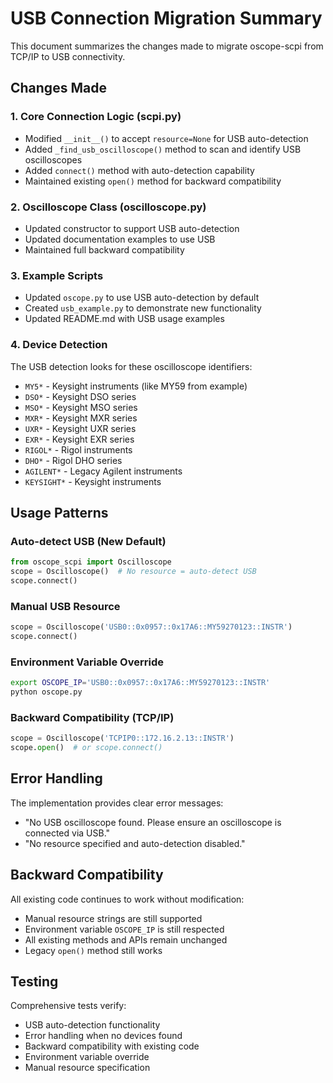 # USB Connection Migration Summary

This document summarizes the changes made to migrate oscope-scpi from TCP/IP to USB connectivity.

## Changes Made

### 1. Core Connection Logic (scpi.py)
- Modified `__init__()` to accept `resource=None` for USB auto-detection
- Added `_find_usb_oscilloscope()` method to scan and identify USB oscilloscopes
- Added `connect()` method with auto-detection capability
- Maintained existing `open()` method for backward compatibility

### 2. Oscilloscope Class (oscilloscope.py)
- Updated constructor to support USB auto-detection
- Updated documentation examples to use USB
- Maintained full backward compatibility

### 3. Example Scripts
- Updated `oscope.py` to use USB auto-detection by default
- Created `usb_example.py` to demonstrate new functionality
- Updated README.md with USB usage examples

### 4. Device Detection
The USB detection looks for these oscilloscope identifiers:
- `MY5*` - Keysight instruments (like MY59 from example)
- `DSO*` - Keysight DSO series
- `MSO*` - Keysight MSO series  
- `MXR*` - Keysight MXR series
- `UXR*` - Keysight UXR series
- `EXR*` - Keysight EXR series
- `RIGOL*` - Rigol instruments
- `DHO*` - Rigol DHO series
- `AGILENT*` - Legacy Agilent instruments
- `KEYSIGHT*` - Keysight instruments

## Usage Patterns

### Auto-detect USB (New Default)
```python
from oscope_scpi import Oscilloscope
scope = Oscilloscope()  # No resource = auto-detect USB
scope.connect()
```

### Manual USB Resource
```python
scope = Oscilloscope('USB0::0x0957::0x17A6::MY59270123::INSTR')
scope.connect()
```

### Environment Variable Override
```bash
export OSCOPE_IP='USB0::0x0957::0x17A6::MY59270123::INSTR'
python oscope.py
```

### Backward Compatibility (TCP/IP)
```python
scope = Oscilloscope('TCPIP0::172.16.2.13::INSTR')
scope.open()  # or scope.connect()
```

## Error Handling

The implementation provides clear error messages:
- "No USB oscilloscope found. Please ensure an oscilloscope is connected via USB."
- "No resource specified and auto-detection disabled."

## Backward Compatibility

All existing code continues to work without modification:
- Manual resource strings are still supported
- Environment variable `OSCOPE_IP` is still respected
- All existing methods and APIs remain unchanged
- Legacy `open()` method still works

## Testing

Comprehensive tests verify:
- USB auto-detection functionality
- Error handling when no devices found
- Backward compatibility with existing code
- Environment variable override
- Manual resource specification